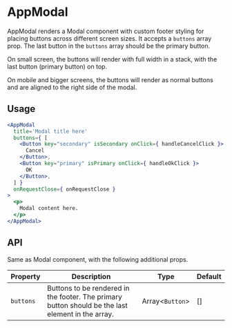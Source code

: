 # AppModal

AppModal renders a Modal component with custom footer styling for placing buttons across different screen sizes. It accepts a `buttons` array prop. The last button in the `buttons` array should be the primary button.

On small screen, the buttons will render with full width in a stack, with the last button (primary button) on top.

On mobile and bigger screens, the buttons will render as normal buttons and are aligned to the right side of the modal.

## Usage

```jsx
<AppModal
  title='Modal title here'
  buttons={ [
    <Button key="secondary" isSecondary onClick={ handleCancelClick }>
      Cancel
    </Button>,
    <Button key="primary" isPrimary onClick={ handleOkClick }>
      OK
    </Button>,
  ] }
  onRequestClose={ onRequestClose }
>
  <p>
    Modal content here.
  </p>
</AppModal>
```

## API

Same as Modal component, with the following additional props.

| Property | Description | Type | Default |
| --- | --- | --- | --- |
| `buttons` | Buttons to be rendered in the footer. The primary button should be the last element in the array. | Array<`Button`> | [] |
